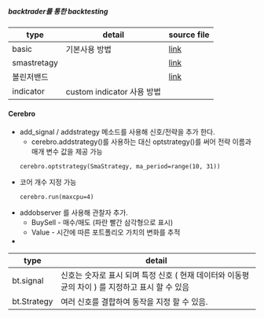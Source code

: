 ##### backtrader를 통한 backtesting

|type|detail|source file|
|-----|------------|----|
|basic|기본사용 방법 |[link](https://github.com/holictoweb/python_finance_analysis/blob/master/backtrader/backtrader_basic_01.ipynb)|
|smastretagy||[link](https://github.com/holictoweb/python_finance_analysis/blob/master/backtrader/backtrader_SmaStrategy.ipynb)|
|볼린저밴드||[link]()|
|indicator| custom indicator 사용 방법 |[]()|



#### Cerebro

- add_signal / addstrategy 메소드를 사용해 신호/전략을 추가 한다. 
  - cerebro.addstrategy()를 사용하는 대신 optstrategy()를 써어 전략 이름과 매개 변수 값을 제공 가능
  ```
  cerebro.optstrategy(SmaStrategy, ma_period=range(10, 31))
  ```
- 코어 개수 지정 가능
  ```
  cerebro.run(maxcpu=4) 
  ```
- addobserver 를 사용해 관찰자 추가. 
  - BuySell - 매수/매도 (파란 빨간 삼각형으로 표시) 
  - Value - 시간에 따른 포트폴리오 가치의 변화를 추적
- 


|type|detail|
|----|----------|
|bt.signal|신호는 숫자로 표시 되며 특정 신호 ( 현재 데이터와 이동평균의 차이 ) 를 지정하고 표시 할 수 있음 |
|bt.Strategy|여러 신호를 결합하여 동작을 지정 할 수 있음. |
